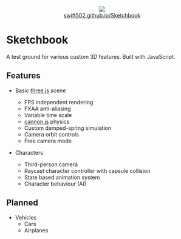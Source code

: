 <p align="center">
   <a href="https://swift502.github.io/Sketchbook"><img src="https://i.imgur.com/i4Kdb5H.png"></a>
   <br>
   <a href="https://swift502.github.io/Sketchbook">swift502.github.io/Sketchbook</a>
</p>


# Sketchbook

A test ground for various custom 3D features. Built with JavaScript.

## Features

* Basic [three.js](https://github.com/mrdoob/three.js) scene
    * FPS independent rendering
    * FXAA anti-aliasing
    * Variable time scale
    * [cannon.js](https://github.com/schteppe/cannon.js) physics
    * Custom damped-spring simulation
    * Camera orbit controls
    * Free camera mode
    
* Characters
    * Third-person camera
    * Raycast character controller with capsule collision
    * State based animation system
    * Character behaviour (AI)

## Planned

* Vehicles
    * Cars
    * Airplanes
